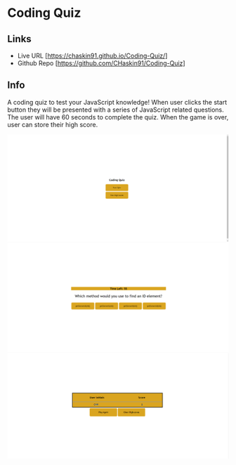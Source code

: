 # Coding Quiz

## Links
* Live URL [https://chaskin91.github.io/Coding-Quiz/]
* Github Repo [https://github.com/CHaskin91/Coding-Quiz]

## Info
A coding quiz to test your JavaScript knowledge!  When user clicks the start button they will be presented with a series of JavaScript related questions.  The user will have 60 seconds to complete the quiz.  When the game is over, user can store their high score.

![image](https://github.com/CHaskin91/Coding-Quiz/blob/main/assets/images/screenshot1.PNG)
![image](https://github.com/CHaskin91/Coding-Quiz/blob/main/assets/images/Screenshot2.PNG)
![image](https://github.com/CHaskin91/Coding-Quiz/blob/main/assets/images/Screenshot3.PNG)
